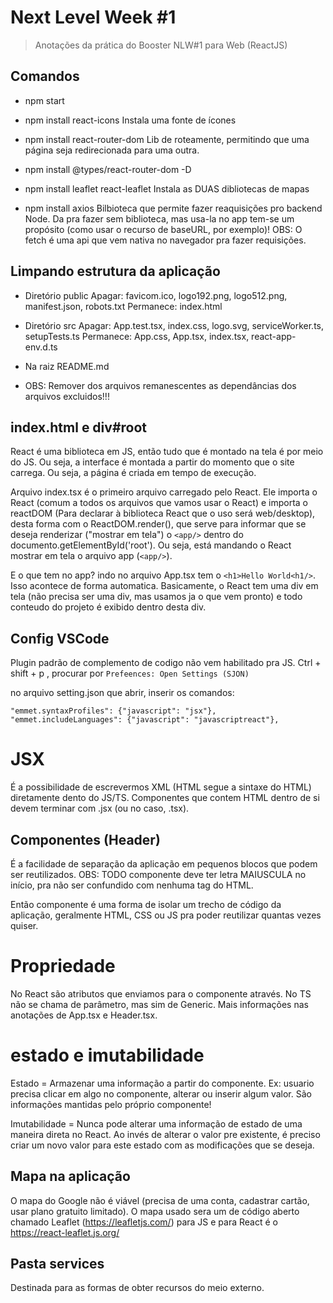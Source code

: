 # Next Level Week #1

> Anotações da prática do Booster NLW#1 para Web (ReactJS)

## Comandos

* npm start

* npm install react-icons
Instala uma fonte de ícones

* npm install react-router-dom
Lib de roteamente, permitindo que uma página seja redirecionada para uma outra.

* npm install @types/react-router-dom -D

* npm install leaflet react-leaflet
Instala as DUAS dibliotecas de mapas

* npm install axios
Bilbioteca que permite fazer reaquisições pro backend Node.
Da pra fazer sem biblioteca, mas usa-la no app tem-se um propósito (como usar o recurso de baseURL, por exemplo)!
OBS: O fetch é uma api que vem nativa no navegador pra fazer requisições.

## Limpando estrutura da aplicação

* Diretório public
Apagar: favicom.ico, logo192.png, logo512.png, manifest.json, robots.txt
Permanece: index.html

* Diretório src
Apagar: App.test.tsx, index.css, logo.svg, serviceWorker.ts, setupTests.ts
Permanece: App.css, App.tsx, index.tsx, react-app-env.d.ts

* Na raiz
README.md

* OBS: Remover dos arquivos remanescentes as dependâncias dos arquivos excluidos!!!


## index.html e div#root

React é uma biblioteca em JS, então tudo que é montado na tela é por meio do JS. Ou seja, a interface é montada a partir do momento que o site carrega. Ou seja, a página é criada em tempo de execução.

Arquivo index.tsx é o primeiro arquivo carregado pelo React. Ele importa o React (comum a todos os arquivos que vamos usar o React) e importa o reactDOM (Para declarar à biblioteca React que o uso será web/desktop), desta forma com o ReactDOM.render(), que serve para informar que se deseja renderizar ("mostrar em tela") o `<app/>` dentro do documento.getElementById('root'). Ou seja, está mandando o React mostrar em tela o arquivo app (`<app/>`).

E o que tem no app? indo no arquivo App.tsx tem o `<h1>Hello World<h1/>`. Isso acontece de forma automatica. Basicamente, o React tem uma div em tela (não precisa ser uma div, mas usamos ja o que vem pronto) e todo conteudo do projeto é exibido dentro desta div.

## Config VSCode 

Plugin padrão de complemento de codigo não vem habilitado pra JS.
Ctrl + shift + p , procurar por `Prefeences: Open Settings (SJON)`

no arquivo setting.json que abrir, inserir os comandos:
```
"emmet.syntaxProfiles": {"javascript": "jsx"},
"emmet.includeLanguages": {"javascript": "javascriptreact"},
```
# JSX

É a possibilidade de escrevermos XML (HTML segue a sintaxe do HTML) diretamente dento do JS/TS.
Componentes que contem HTML dentro de si devem terminar com .jsx (ou no caso, .tsx).

## Componentes (Header)

É a facilidade de separação da aplicação em pequenos blocos que podem ser reutilizados.
OBS: TODO componente deve ter letra MAIUSCULA no início, pra não ser confundido com nenhuma tag do HTML.

Então componente é uma forma de isolar um trecho de código da aplicação, geralmente HTML, CSS ou JS pra poder reutilizar quantas vezes quiser.

# Propriedade

No React são atributos que enviamos para o componente através. 
No TS não se chama de parâmetro, mas sim de Generic.
Mais informações nas anotações de App.tsx e Header.tsx.

# estado e imutabilidade

Estado = Armazenar uma informação a partir do componente.
Ex: usuario precisa clicar em algo no componente, alterar ou inserir algum valor.
São informações mantidas pelo próprio componente!

Imutabilidade = Nunca pode alterar uma informação de estado de uma maneira direta no React.
Ao invés de alterar o valor pre existente, é preciso criar um novo valor para este estado com as modificações que se deseja.

## Mapa na aplicação

O mapa do Google não é viável (precisa de uma conta, cadastrar cartão, usar plano gratuito limitado).
O mapa usado sera um de código aberto chamado Leaflet (https://leafletjs.com/) para JS e 
para React é o https://react-leaflet.js.org/

## Pasta services

Destinada para as formas de obter recursos do meio externo.
